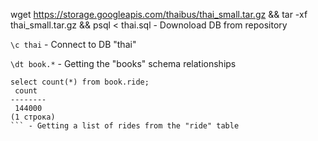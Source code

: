  wget https://storage.googleapis.com/thaibus/thai_small.tar.gz && tar -xf thai_small.tar.gz && psql < thai.sql - Downoload DB from repository

```\c thai``` - Connect to DB "thai"

```\dt book.*``` - Getting the "books" schema relationships

```
select count(*) from book.ride;
 count  
--------
 144000
(1 строка)
``` - Getting a list of rides from the "ride" table
